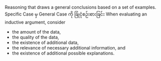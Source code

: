 Reasoning that draws a general conclusions based on a set of examples.
Specific Case မှ General Case ကို ခြုံငုံစဉ်းစားခြင်း 
When evaluating an inductive argument, consider




-   the amount of the data,
-   the quality of the data,
-   the existence of additional data,
-   the relevance of necessary additional information, and
-   the existence of additional possible explanations.